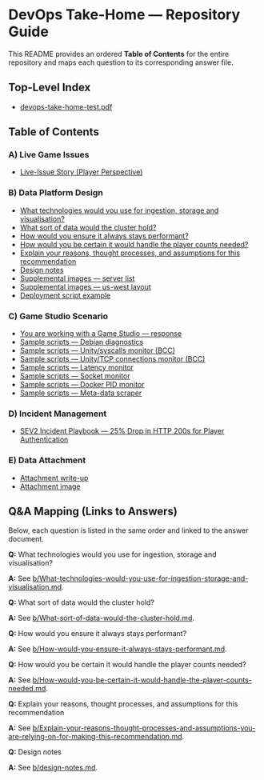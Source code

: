 # DevOps Take-Home — Repository Guide

This README provides an ordered **Table of Contents** for the entire repository and maps each question to its corresponding answer file. 

## Top-Level Index

- [devops-take-home-test.pdf](devops-take-home-test.pdf)
## Table of Contents

### A) Live Game Issues
- [Live-Issue Story (Player Perspective)](a/live-game-issues.md)

### B) Data Platform Design
- [What technologies would you use for ingestion, storage and visualisation?](b/What-technologies-would-you-use-for-ingestion-storage-and-visualisation.md)
- [What sort of data would the cluster hold?](b/What-sort-of-data-would-the-cluster-hold.md)
- [How would you ensure it always stays performant?](b/How-would-you-ensure-it-always-stays-performant.md)
- [How would you be certain it would handle the player counts needed?](b/How-would-you-be-certain-it-would-handle-the-player-counts-needed.md)
- [Explain your reasons, thought processes, and assumptions for this recommendation](b/Explain-your-reasons-thought-processes-and-assumptions-you-are-relying-on-for-making-this-recommendation.md)
- [Design notes](b/design-notes.md)
- [Supplemental images — server list](b/server-list.png)
- [Supplemental images — us-west layout](b/us-west.png)
- [Deployment script example](b/deploy.sh)

### C) Game Studio Scenario
- [You are working with a Game Studio — response](c/You-are-working-with-a-Game-Studio.md)
- [Sample scripts — Debian diagnostics](c/scripts/sample-debian-diag.sh)
- [Sample scripts — Unity/syscalls monitor (BCC)](c/scripts/sample-monitor-unity-syscalls.py)
- [Sample scripts — Unity/TCP connections monitor (BCC)](c/scripts/sample-monitor-unity-tcp-connections.py)
- [Sample scripts — Latency monitor](c/scripts/sample-latency-monitor.py)
- [Sample scripts — Socket monitor](c/scripts/sample-socket-monitor.py)
- [Sample scripts — Docker PID monitor](c/scripts/sample-docker-pid-monitor.py)
- [Sample scripts — Meta-data scraper](c/scripts/sample-meta-data-scraper.py)

### D) Incident Management
- [SEV2 Incident Playbook — 25% Drop in HTTP 200s for Player Authentication](d/SEV2-Incident-Playbook—25%-Drop-in-HTTP-200s-for-Player-Authentication.md)

### E) Data Attachment
- [Attachment write-up](e/data-attachment.md)
- [Attachment image](e/data.png)

## Q&A Mapping (Links to Answers)

Below, each question is listed in the same order and linked to the answer document.

**Q:** What technologies would you use for ingestion, storage and visualisation?

**A:** See [b/What-technologies-would-you-use-for-ingestion-storage-and-visualisation.md](b/What-technologies-would-you-use-for-ingestion-storage-and-visualisation.md).

**Q:** What sort of data would the cluster hold?

**A:** See [b/What-sort-of-data-would-the-cluster-hold.md](b/What-sort-of-data-would-the-cluster-hold.md).

**Q:** How would you ensure it always stays performant?

**A:** See [b/How-would-you-ensure-it-always-stays-performant.md](b/How-would-you-ensure-it-always-stays-performant.md).

**Q:** How would you be certain it would handle the player counts needed?

**A:** See [b/How-would-you-be-certain-it-would-handle-the-player-counts-needed.md](b/How-would-you-be-certain-it-would-handle-the-player-counts-needed.md).

**Q:** Explain your reasons, thought processes, and assumptions for this recommendation

**A:** See [b/Explain-your-reasons-thought-processes-and-assumptions-you-are-relying-on-for-making-this-recommendation.md](b/Explain-your-reasons-thought-processes-and-assumptions-you-are-relying-on-for-making-this-recommendation.md).

**Q:** Design notes

**A:** See [b/design-notes.md](b/design-notes.md).
